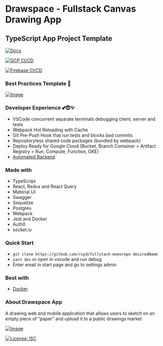 # Drawspace - Fullstack Canvas Drawing App

## TypeScript App Project Template

[![Docs](https://github.com/ruyd/fullstack-monorepo/actions/workflows/client-deploy-ghpages.yml/badge.svg)](https://ruyd.github.io/fullstack-monorepo)

[![GCP CI/CD](https://github.com/ruyd/fullstack-monorepo/actions/workflows/deploy-google.yml/badge.svg)](https://api.drawspace.app/docs)

[![Firebase CI/CD](https://github.com/ruyd/fullstack-monorepo/actions/workflows/firebase-hosting-live.yml/badge.svg)](https://drawspace.app)


### Best Practices Template 🙌

[![Image](https://raw.githubusercontent.com/ruyd/fullstack-monorepo/master/docs/images/4Pane.png)](https://raw.githubusercontent.com/ruyd/fullstack-monorepo/master/docs/images/4Pane.png)

### Developer Experience 💕😎✨
- VSCode concurrent separate terminals debugging client, server and tests
- Webpack Hot Reloading with Cache
- Git Pre-Push Hook that run tests and blocks bad commits
- Repositoryless shared code packages (bundled by webpack)
- Deploy Ready for Google Cloud (Bucket, Branch Container > Artifact Registry > Run, Compute, Function, GKE)
- [Automated Backend](https://github.com/ruyd/automated-express-backend)
### Made with

- TypeScript
- React, Redux and React Query
- Material UI
- Swagger
- Sequelize
- Postgres
- Webpack
- Jest and Docker
- Auth0
- socket.io

### Quick Start

- `git clone https://github.com/ruyd/fullstack-monorepo desiredName`
- `yarn dev` or open in vscode and run debug  
- Enter email in start page and go to settings admin

### Best with
- [Docker](https://www.docker.com/) 
  
### About Drawspace App

A drawing web and mobile application that allows users to sketch on an empty piece of “paper” and upload it to a public drawings market

[![Image](https://raw.githubusercontent.com/ruyd/fullstack-monorepo/master/docs/images/lighthouse.png)](https://drawspace.app)

[![License: ISC](https://img.shields.io/badge/License-ISC-blue.svg)](https://opensource.org/licenses/ISC)

